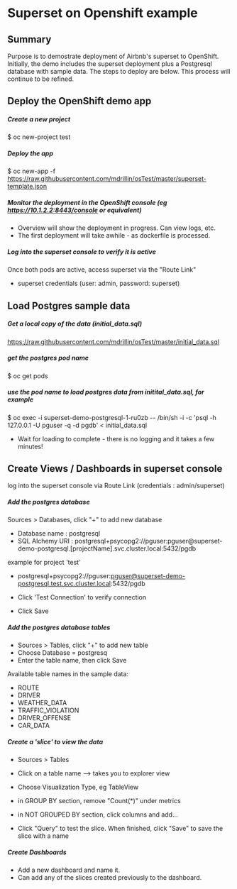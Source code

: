 # Superset on Openshift example

## Summary

Purpose is to demostrate deployment of Airbnb's superset to OpenShift.  Initially, the demo includes the superset deployment plus a Postgresql database with sample data.  The steps to deploy are below.  This process will continue to be refined.

## Deploy the OpenShift demo app
##### Create a new project
$ oc new-project test

##### Deploy the app
$ oc new-app -f https://raw.githubusercontent.com/mdrillin/osTest/master/superset-template.json

##### Monitor the deployment in the OpenShift console (eg https://10.1.2.2:8443/console or equivalent)
- Overview will show the deployment in progress.  Can view logs, etc.
- The first deployment will take awhile - as dockerfile is processed.

##### Log into the superset console to verify it is active
Once both pods are active, access superset via the "Route Link"
- superset credentials (user: admin, password: superset)

## Load Postgres sample data

##### Get a local copy of the data (initial_data.sql)
https://raw.githubusercontent.com/mdrillin/osTest/master/initial_data.sql

##### get the postgres pod name
$ oc get pods

##### use the pod name to load postgres data from initital_data.sql, for example
$ oc exec -i superset-demo-postgresql-1-ru0zb -- /bin/sh -i -c 'psql -h 127.0.0.1 -U pguser -q -d pgdb' < initial_data.sql
- Wait for loading to complete - there is no logging and it takes a few minutes!

## Create Views / Dashboards in superset console
log into the superset console via Route Link (credentials : admin/superset)

##### Add the postgres database

Sources > Databases,  click "+" to add new database
- Database name   : postgresql
- SQL Alchemy URI : postgresql+psycopg2://pguser:pguser@superset-demo-postgresql.[projectName].svc.cluster.local:5432/pgdb

example for project 'test'
- postgresql+psycopg2://pguser:pguser@superset-demo-postgresql.test.svc.cluster.local:5432/pgdb

- Click 'Test Connection' to verify connection
- Click Save

##### Add the postgres database tables
- Sources > Tables, click "+" to add new table
- Choose Database = postgresq
- Enter the table name, then click Save

Available table names in the sample data:
- ROUTE
- DRIVER
- WEATHER_DATA
- TRAFFIC_VIOLATION
- DRIVER_OFFENSE
- CAR_DATA

##### Create a 'slice' to view the data
- Sources > Tables
- Click on a table name --> takes you to explorer view

- Choose Visualization Type, eg TableView
- in GROUP BY section, remove "Count(*)" under metrics

- in NOT GROUPED BY section, click columns and add...

- Click "Query" to test the slice.  When finished, click "Save" to save the slice with a name

##### Create Dashboards
- Add a new dashboard and name it.
- Can add any of the slices created previously to the dashboard.



